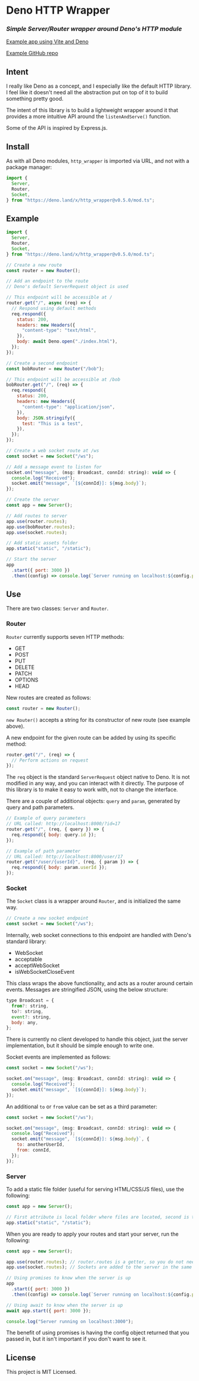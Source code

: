 # Deno HTTP Wrapper

### _Simple Server/Router wrapper around Deno's HTTP module_

[Example app using Vite and Deno](https://arcane-cove-31742.herokuapp.com/)

[Example GitHub repo](https://github.com/lindsaykwardell/http-wrapper-example)

## Intent

I really like Deno as a concept, and I especially like the default HTTP library. I feel like it doesn't need all the abstraction put on top of it to build something pretty good.

The intent of this library is to build a lightweight wrapper around it that provides a more intuitive API around the `listenAndServe()` function.

Some of the API is inspired by Express.js.

## Install

As with all Deno modules, `http_wrapper` is imported via URL, and not with a package manager:

```javascript
import {
  Server,
  Router,
  Socket,
} from "https://deno.land/x/http_wrapper@v0.5.0/mod.ts";
```

## Example

```javascript
import {
  Server,
  Router,
  Socket,
} from "https://deno.land/x/http_wrapper@v0.5.0/mod.ts";

// Create a new route
const router = new Router();

// Add an endpoint to the route
// Deno's default ServerRequest object is used

// This endpoint will be accessible at /
router.get("/", async (req) => {
  // Respond using default methods
  req.respond({
    status: 200,
    headers: new Headers({
      "content-type": "text/html",
    }),
    body: await Deno.open("./index.html"),
  });
});

// Create a second endpoint
const bobRouter = new Router("/bob");

// This endpoint will be accessible at /bob
bobRouter.get("/", (req) => {
  req.respond({
    status: 200,
    headers: new Headers({
      "content-type": "application/json",
    }),
    body: JSON.stringify({
      test: "This is a test",
    }),
  });
});

// Create a web socket route at /ws
const socket = new Socket("/ws");

// Add a message event to listen for
socket.on("message", (msg: Broadcast, connId: string): void => {
  console.log("Received");
  socket.emit("message", `[${connId}]: ${msg.body}`);
});

// Create the server
const app = new Server();

// Add routes to server
app.use(router.routes);
app.use(bobRouter.routes);
app.use(socket.routes);

// Add static assets folder
app.static("static", "/static");

// Start the server
app
  .start({ port: 3000 })
  .then((config) => console.log(`Server running on localhost:${config.port}`));
```

## Use

There are two classes: `Server` and `Router`.

### Router

`Router` currently supports seven HTTP methods:

- GET
- POST
- PUT
- DELETE
- PATCH
- OPTIONS
- HEAD

New routes are created as follows:

```javascript
const router = new Router();
```

`new Router()` accepts a string for its constructor of new route (see example above).

A new endpoint for the given route can be added by using its specific method:

```javascript
router.get("/", (req) => {
  // Perform actions on request
});
```

The `req` object is the standard `ServerRequest` object native to Deno. It is not modified in any way, and you can interact with it directly. The purpose of this library is to make it easy to work with, not to change the interface.

There are a couple of additional objects: `query` and `param`, generated by query and path parameters.

```javascript
// Example of query parameters
// URL called: http://localhost:8000/?id=17
router.get("/", (req, { query }) => {
  req.respond({ body: query.id });
});

// Example of path parameter
// URL called: http://localhost:8000/user/17
router.get("/user/{userId}", (req, { param }) => {
  req.respond({ body: param.userId });
});

```

### Socket

The `Socket` class is a wrapper around `Router`, and is initialized the same way.

```javascript
// Create a new socket endpoint
const socket = new Socket("/ws");
```

Internally, web socket connections to this endpoint are handled with Deno's standard library:

- WebSocket
- acceptable
- acceptWebSocket
- isWebSocketCloseEvent

This class wraps the above functionality, and acts as a router around certain events. Messages are stringified JSON, using the below structure:

```javascript
type Broadcast = {
  from?: string,
  to?: string,
  event?: string,
  body: any,
};
```

There is currently no client developed to handle this object, just the server implementation, but it should be simple enough to write one.

Socket events are implemented as follows:

```javascript
const socket = new Socket("/ws");

socket.on("message", (msg: Broadcast, connId: string): void => {
  console.log("Received");
  socket.emit("message", `[${connId}]: ${msg.body}`);
});
```

An additional `to` or `from` value can be set as a third parameter:

```javascript
const socket = new Socket("/ws");

socket.on("message", (msg: Broadcast, connId: string): void => {
  console.log("Received");
  socket.emit("message", `[${connId}]: ${msg.body}`, {
    to: anotherUserId,
    from: connId,
  });
});
```

### Server

To add a static file folder (useful for serving HTML/CSS/JS files), use the following:

```javascript
const app = new Server();

// First attribute is local folder where files are located, second is the route to load the files from
app.static("static", "/static");
```

When you are ready to apply your routes and start your server, run the following:

```javascript
const app = new Server();

app.use(router.routes); // router.routes is a getter, so you do not need to invoke it as a function.
app.use(socket.routes); // Sockets are added to the server in the same way as routers.

// Using promises to know when the server is up
app
  .start({ port: 3000 })
  .then((config) => console.log(`Server running on localhost:${config.port}`));

// Using await to know when the server is up
await app.start({ port: 3000 });

console.log("Server running on localhost:3000");
```

The benefit of using promises is having the config object returned that you passed in, but it isn't important if you don't want to see it.

## License

This project is MIT Licensed.
